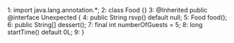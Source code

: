 1: import java.lang.annotation.*;
2: class Food {}
3: @Inherited public @interface Unexpected {
4:    public String rsvp() default null;
5:    Food food();
6:    public String[] dessert();
7:    final int numberOfGuests = 5;
8:    long startTime() default 0L;
9: }
